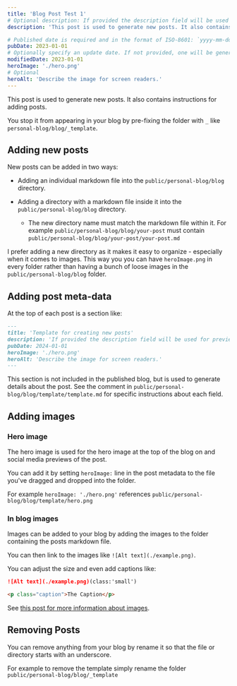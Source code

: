 ```yaml
---
title: 'Blog Post Test 1'
# Optional description: If provided the description field will be used for previews. If not provided, the first 3-4 lines from the post will be used as a description.
description: 'This post is used to generate new posts. It also contains instructions for adding posts. '

# Published date is required and in the format of ISO-8601: `yyyy-mm-dd`. For more info see https://docs.astro.build/en/guides/content-collections/#working-with-dates-in-the-frontmatter
pubDate: 2023-01-01
# Optionally specify an update date. If not provided, one will be generated from the git history. Only if the post has been changed since the day published.
modifiedDate: 2023-01-01
heroImage: './hero.png'
# Optional
heroAlt: 'Describe the image for screen readers.'
---
```


This post is used to generate new posts. It also contains instructions for adding posts.

You stop it from appearing in your blog by pre-fixing the folder with `_` like `personal-blog/blog/_template`.

## Adding new posts

New posts can be added in two ways:

- Adding an individual markdown file into the `public/personal-blog/blog` directory.

- Adding a directory with a markdown file inside it into the `public/personal-blog/blog` directory.
  - The new directory name must match the markdown file within it. For example `public/personal-blog/blog/your-post` must contain `public/personal-blog/blog/your-post/your-post.md`

I prefer adding a new directory as it makes it easy to organize - especially when it comes to images. This way you you can have `heroImage.png` in every folder rather than having a bunch of loose images in the `public/personal-blog/blog` folder.

## Adding post meta-data

At the top of each post is a section like:

```md
---
title: 'Template for creating new posts'
description: 'If provided the description field will be used for previews. If not provided, the first 3-4 lines from the post will be used as a description.'
pubDate: 2024-01-01
heroImage: './hero.png'
heroAlt: 'Describe the image for screen readers.'
---
```

This section is not included in the published blog, but is used to generate details about the post. See the comment in `public/personal-blog/blog/template/template.md` for specific instructions about each field.

## Adding images

### Hero image

The hero image is used for the hero image at the top of the blog on and social media previews of the post.

You can add it by setting `heroImage:` line in the post metadata to the file you've dragged and dropped into the folder.

For example `heroImage: './hero.png'` references `public/personal-blog/blog/template/hero.png`

### In blog images

Images can be added to your blog by adding the images to the folder containing the posts markdown file.

You can then link to the images like `![Alt text](./example.png)`.

You can adjust the size and even add captions like:

```md
![Alt text](./example.png)(class:'small')

<p class="caption">The Caption</p>
```

See [this post for more information about images](https://shelbyjenkins.github.io/easy/blog/easy-a-b-c-markdown-specifics/).

## Removing Posts

You can remove anything from your blog by rename it so that the file or directory starts with an underscore.

For example to remove the template simply rename the folder `public/personal-blog/blog/_template`
